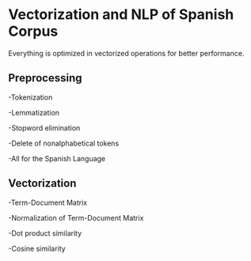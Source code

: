 # Vectorization and NLP of Spanish Corpus

Everything is optimized in vectorized operations for better performance.
## Preprocessing

-Tokenization

-Lemmatization

-Stopword elimination

-Delete of nonalphabetical tokens

-All for the Spanish Language

## Vectorization

-Term-Document Matrix

-Normalization of Term-Document Matrix

-Dot product similarity

-Cosine similarity
